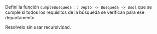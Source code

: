 Definí la función ```cumpleBusqueda :: Depto -> Busqueda -> Bool``` que se cumple si todos los requisitos de la búsqueda se verifican para ese departamento.

Resolvelo sin usar recursividad.